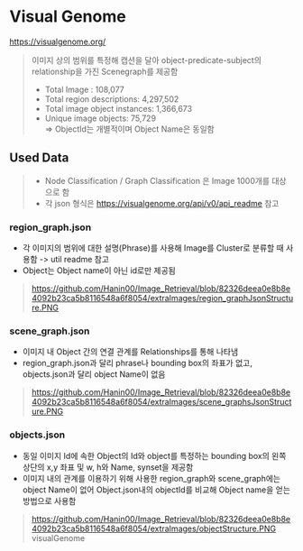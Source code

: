 # **Visual Genome**

https://visualgenome.org/
> 
> 이미지 상의 범위를 특정해 캡션을 달아 object-predicate-subject의 relationship을 가진 Scenegraph를 제공함
> - Total Image : 108,077  
> - Total region descriptions: 4,297,502  
> - Total image object instances: 1,366,673  
> - Unique image objects: 75,729  
> ⇒ ObjectId는 개별적이며 Object Name은 동일함

 
## **Used Data**
> - Node Classification / Graph Classification 은 Image 1000개를 대상으로 함  
> - 각 json 형식은 https://visualgenome.org/api/v0/api_readme 참고


### region_graph.json
- 각 이미지의 범위에 대한 설명(Phrase)를 사용해 Image를 Cluster로 분류할 때 사용함 -> util readme  참고 
- Object는 Object name이 아닌 id로만 제공됨  

> https://github.com/Hanin00/Image_Retrieval/blob/82326deea0e8b8e4092b23ca5b8116548a6f8054/extraImages/region_graphJsonStructure.PNG

### scene_graph.json
- 이미지 내 Object 간의 연결 관계를 Relationships를 통해 나타냄
- region_graph.json과 달리 phrase나 bounding box의 좌표가 없고, objects.json과 달리 object Name이 없음

>  https://github.com/Hanin00/Image_Retrieval/blob/82326deea0e8b8e4092b23ca5b8116548a6f8054/extraImages/scene_graphsJsonStructure.PNG

### objects.json
- 동일 이미지 Id에 속한 Object의 Id와 object를 특정하는 bounding box의 왼쪽 상단의 x,y 좌표 및 w, h와 Name, synset을 제공함
- 이미지 내의 관계를 이용하기 위해 사용한 region_graph와 scene_graph에는 object Name이 없어 Object.json내의 objectId를 비교해 Object name을 얻는 방법으로 사용함

>https://github.com/Hanin00/Image_Retrieval/blob/82326deea0e8b8e4092b23ca5b8116548a6f8054/extraImages/objectStructure.PNG
visualGenome
